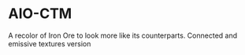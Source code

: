 # AIO-CTM
A recolor of Iron Ore to look more like its counterparts. Connected and emissive textures version
